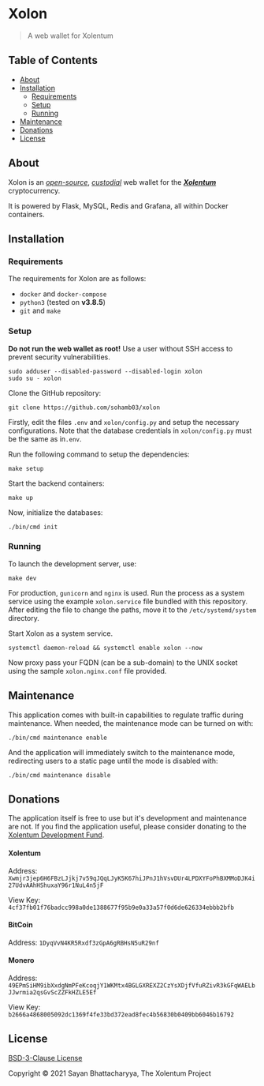 # Xolon

> A web wallet for Xolentum

## Table of Contents

- [About](#about)
- [Installation](#installation)
  * [Requirements](#requirements)
  * [Setup](#setup)
  * [Running](#running)
- [Maintenance](#maintenance)
- [Donations](#donations)
- [License](#license)
  


## About

Xolon is an [*open-source*](https://github.com/sohamb03/xolon), [*custodial*](https://atomicwallet.io/custodial-non-custodial-wallets-comparison) web wallet for the [***Xolentum***](https://www.xolentum.org) cryptocurrency.

It is powered by Flask, MySQL, Redis and Grafana, all within Docker containers. 

## Installation

### Requirements

The requirements for Xolon are as follows:

* `docker` and `docker-compose`
* `python3` (tested on **v3.8.5**)
* `git` and `make`

### Setup

**Do not run the web wallet as root!** Use a user without SSH access to prevent security vulnerabilities.

```
sudo adduser --disabled-password --disabled-login xolon
sudo su - xolon
``` 

Clone the GitHub repository:  
```
git clone https://github.com/sohamb03/xolon
```

Firstly, edit the files `.env` and `xolon/config.py` and setup the necessary configurations. Note that the database credentials in `xolon/config.py` must be the same as in`.env`.

Run the following command to setup the dependencies:
```
make setup
```

Start the backend containers:
```
make up
```

Now, initialize the databases:
```
./bin/cmd init
```

### Running

To launch the development server, use:
```
make dev
```

For production, `gunicorn` and `nginx` is used. Run the process as a system service using the example `xolon.service` file bundled with this repository. After editing the file to change the paths, move it to the `/etc/systemd/system` directory.

Start Xolon as a system service.
```
systemctl daemon-reload && systemctl enable xolon --now
```

Now proxy pass your FQDN (can be a sub-domain) to the UNIX socket using the sample `xolon.nginx.conf` file provided. 

## Maintenance

This application comes with built-in capabilities to regulate traffic during maintenance. When needed, the maintenance mode can be turned on with:

```
./bin/cmd maintenance enable
```

And the application will immediately switch to the maintenance mode, redirecting users to a static page until the mode is disabled with:

```
./bin/cmd maintenance disable
```

## Donations

The application itself is free to use but it's development and maintenance are not. If you find the application useful, please consider donating to the [Xolentum Development Fund](https://www.xolentum.org/community/funding/).

#### Xolentum

Address: `Xwmjr3jep6H6FBzLJjkj7v59qJQqLJyK5K67hiJPnJ1hVsvDUr4LPDXYFoPhBXMMoDJK4i27UdvAAhHShuxaY96r1NuL4n5jF`

View Key: `4cf37fb01f76badcc998a0de1388677f95b9e0a33a57f0d6de626334ebbb2bfb`

#### BitCoin

Address: `1DyqVvN4KR5Rxdf3zGpA6gRBHsN5uR29nf`

#### Monero

Address: `49EPmSiHM9ibXxdgNmPFeKcoqjY1WKMtx4BGLGXREXZ2CzYsXDjfVfuRZivR3kGFqWAELbJJwrmia2qsGvScZZFkHZLE5Ef`

View Key: `b2666a4868005092dc1369f4fe33bd372ead8fec4b56830b0409bb6046b16792`

## License

[BSD-3-Clause License](LICENSE)

Copyright &copy; 2021 Sayan Bhattacharyya, The Xolentum Project